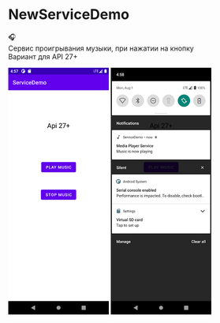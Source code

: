 # NewServiceDemo
🎧  
Сервис проигрывания музыки, при нажатии на кнопку  
Вариант для API 27+

![Скриншот приложения](https://github.com/FrikoGad/NewServiceDemo/raw/main/screenshots/1.png)  ![Скриншот приложения](https://github.com/FrikoGad/NewServiceDemo/raw/main/screenshots/2.png)
